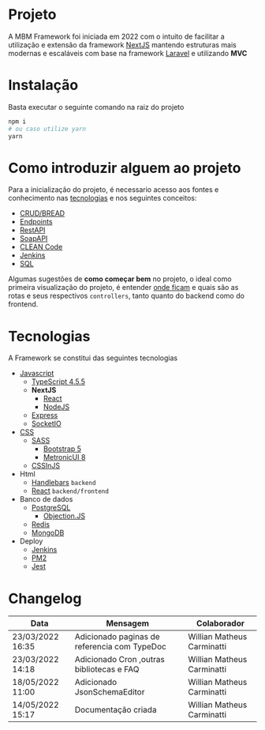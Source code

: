 # Projeto

A MBM Framework foi iniciada em 2022 com o intuito de facilitar a utilização e extensão da framework [NextJS](https://nextjs.org/) mantendo estruturas mais modernas e escaláveis com base na framework [Laravel](https://laravel.com/) e utilizando **MVC**

# Instalação

Basta executar o seguinte comando na raiz do projeto

```bash
npm i
# ou caso utilize yarn
yarn
```

# Como introduzir alguem ao projeto

Para a inicialização do projeto, é necessario acesso aos fontes e conhecimento nas [tecnologias](?id=tecnologias) e nos seguintes conceitos:

-   [CRUD/BREAD](https://developer.mozilla.org/pt-BR/docs/Glossary/CRUD)
-   [Endpoints](https://pt.stackoverflow.com/questions/86399/qual-a-diferen%C3%A7a-entre-endpoint-e-api)
-   [RestAPI](https://www.redhat.com/pt-br/topics/api/what-is-a-rest-api)
-   [SoapAPI](https://blog.tecnospeed.com.br/rest-x-soap/)
-   [CLEAN Code](https://balta.io/artigos/clean-code)
-   [Jenkins](https://www.jenkins.io/doc/)
-   [SQL](https://www.alura.com.br/artigos/o-que-e-sql)

Algumas sugestões de **como começar bem** no projeto, o ideal como primeira visualização do projeto, é entender [onde ficam](/roteamento/) e quais são as rotas e seus respectivos `controllers`, tanto quanto do backend como do frontend.

# Tecnologias

A Framework se constitui das seguintes tecnologias

-   [Javascript](https://developer.mozilla.org/pt-BR/docs/Learn/JavaScript/Client-side_web_APIs/Manipulating_documents)
    -   [TypeScript 4.5.5](https://www.typescriptlang.org/)
    -   **NextJS**
        -   [React](https://pt-br.reactjs.org/)
        -   [NodeJS](https://nodejs.org/en/)
    -   [Express](https://expressjs.com/pt-br/)
    -   [SocketIO](https://socket.io/)
-   [CSS](https://developer.mozilla.org/pt-BR/docs/Learn/JavaScript/Client-side_web_APIs/Manipulating_documents)
    -   [SASS](https://sass-lang.com/)
        -   [Bootstrap 5](https://getbootstrap.com/docs/5.1/getting-started/introduction/)
        -   [MetronicUI 8](https://preview.keenthemes.com/metronic8/demo1/documentation/getting-started.html)
    -   [CSSInJS](https://cssinjs.org/)
-   Html
    -   [Handlebars](https://handlebarsjs.com/) `backend`
    -   [React](https://pt-br.reactjs.org/) `backend/frontend`
-   Banco de dados
    -   [PostgreSQL](https://www.postgresql.org/)
        -   [Objection.JS](https://vincit.github.io/objection.js/)
    -   [Redis](https://redis.io/)
    -   [MongoDB](https://www.mongodb.com/)
-   Deploy
    -   [Jenkins](https://www.jenkins.io/)
    -   [PM2](https://pm2.keymetrics.io/)
    -   [Jest](https://jestjs.io/pt-BR/)

# Changelog

| Data             | Mensagem                                     | Colaborador                |
| ---------------- | -------------------------------------------- | -------------------------- |
| 23/03/2022 16:35 | Adicionado paginas de referencia com TypeDoc | Willian Matheus Carminatti |
| 23/03/2022 14:18 | Adicionado Cron ,outras bibliotecas e FAQ    | Willian Matheus Carminatti |
| 18/05/2022 11:00 | Adicionado JsonSchemaEditor                  | Willian Matheus Carminatti |
| 14/05/2022 15:17 | Documentação criada                          | Willian Matheus Carminatti |
